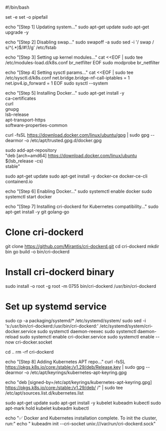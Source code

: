 
#!/bin/bash

set -e
set -o pipefail

echo "[Step 1] Updating system..."
sudo apt-get update
sudo apt-get upgrade -y

echo "[Step 2] Disabling swap..."
sudo swapoff -a
sudo sed -i '/ swap / s/^\(.*\)$/#\1/g' /etc/fstab

echo "[Step 3] Setting up kernel modules..."
cat <<EOF | sudo tee /etc/modules-load.d/k8s.conf
br_netfilter
EOF
sudo modprobe br_netfilter

echo "[Step 4] Setting sysctl params..."
cat <<EOF | sudo tee /etc/sysctl.d/k8s.conf
net.bridge.bridge-nf-call-iptables = 1
net.ipv4.ip_forward = 1
EOF
sudo sysctl --system

echo "[Step 5] Installing Docker..."
sudo apt-get install -y \
    ca-certificates \
    curl \
    gnupg \
    lsb-release \
    apt-transport-https \
    software-properties-common

curl -fsSL https://download.docker.com/linux/ubuntu/gpg | sudo gpg --dearmor -o /etc/apt/trusted.gpg.d/docker.gpg

sudo add-apt-repository \
   "deb [arch=amd64] https://download.docker.com/linux/ubuntu \
   $(lsb_release -cs) \
   stable"

sudo apt-get update
sudo apt-get install -y docker-ce docker-ce-cli containerd.io

echo "[Step 6] Enabling Docker..."
sudo systemctl enable docker
sudo systemctl start docker

echo "[Step 7] Installing cri-dockerd for Kubernetes compatibility..."
sudo apt-get install -y git golang-go

# Clone cri-dockerd
git clone https://github.com/Mirantis/cri-dockerd.git
cd cri-dockerd
mkdir bin
go build -o bin/cri-dockerd

# Install cri-dockerd binary
sudo install -o root -g root -m 0755 bin/cri-dockerd /usr/bin/cri-dockerd

# Set up systemd service
sudo cp -a packaging/systemd/* /etc/systemd/system/
sudo sed -i 's:/usr/bin/cri-dockerd:/usr/bin/cri-dockerd:' /etc/systemd/system/cri-docker.service
sudo systemctl daemon-reexec
sudo systemctl daemon-reload
sudo systemctl enable cri-docker.service
sudo systemctl enable --now cri-docker.socket

cd ..
rm -rf cri-dockerd

echo "[Step 8] Adding Kubernetes APT repo..."
curl -fsSL https://pkgs.k8s.io/core:/stable:/v1.29/deb/Release.key | sudo gpg --dearmor -o /etc/apt/keyrings/kubernetes-apt-keyring.gpg

echo "deb [signed-by=/etc/apt/keyrings/kubernetes-apt-keyring.gpg] https://pkgs.k8s.io/core:/stable:/v1.29/deb/ /" | sudo tee /etc/apt/sources.list.d/kubernetes.list

sudo apt-get update
sudo apt-get install -y kubelet kubeadm kubectl
sudo apt-mark hold kubelet kubeadm kubectl

echo "✅ Docker and Kubernetes installation complete. To init the cluster, run:"
echo "   kubeadm init --cri-socket unix:///var/run/cri-dockerd.sock"
